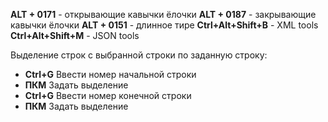 **ALT + 0171** - открывающие кавычки ёлочки 
**ALT + 0187** - закрывающие кавычки ёлочки 
**ALT + 0151** - длинное тире 
**Ctrl+Alt+Shift+B** - XML tools
**Ctrl+Alt+Shift+M** - JSON tools

Выделение строк с выбранной строки по заданную строку: 
- **Ctrl+G** Ввести номер начальной строки 
- **ПКМ** Задать выделение 
- **Ctrl+G** Ввести номер конечной строки 
- **ПКМ** Задать выделение

